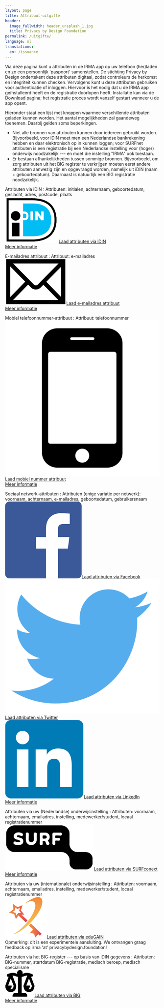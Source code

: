 ```yaml
---
layout: page
title: Attribuut-uitgifte
header:
  image_fullwidth: header_unsplash_1.jpg
  title: Privacy by Design Foundation
permalink: /uitgifte/
language: nl
translations:
  en: /issuance
---
```


<style type="text/css">
  article a.button {
    margin-bottom: 0.5rem;
    margin-top: 0.5rem;
    background-color: #568099;
  }
  article a img {
    height: 1.75rem;
    padding-right: 1rem;
  }
</style>

Via deze pagina kunt u attributen in de IRMA app op uw telefoon
(her)laden en zo een persoonlijk 'paspoort' samenstellen. De stichting
Privacy by Design ondertekent deze attributen digitaal, zodat
controleurs de herkomst en integriteit kunnen checken.  Vervolgens
kunt u deze attributen gebruiken voor authenticatie of
inloggen. Hiervoor is het nodig dat u de IRMA app geïnstalleerd heeft
en de registratie doorlopen heeft. Installatie kan via de
[Download](/download) pagina; het registratie proces wordt vanzelf
gestart wanneer u de app opent.

Hieronder staat een lijst met knoppen waarmee verschillende attributen
geladen kunnen worden. Het aantal mogelijkheden zal gaandeweg
toenemen. Daarbij gelden soms beperkingen.

* Niet alle bronnen van attributen kunnen door iedereen gebruikt
  worden. Bijvoorbeeld, voor iDIN moet men een Nederlandse
  bankrekening hebben en daar elektronisch op in kunnen loggen; voor
  SURFnet attributen is een registratie bij een Nederlandse instelling
  voor (hoger) onderwijs noodzakelijk --- en moet die instelling
  "IRMA" ook toestaan.
* Er bestaan afhankelijkheden tussen sommige bronnen. Bijvoorbeeld, om
  zorg attributen uit het BIG register te verkrijgen moeten eerst
  andere attributen aanwezig zijn en opgevraagd worden, namelijk uit
  iDIN (naam + geboortedatum). Daarnaast is natuurlijk een BIG
  registratie noodzakelijk.

Attributen via iDIN
:   Attributen: initialen, achternaam, geboortedatum, geslacht, adres, postcode, plaats  
    <a class="button" href="/uitgifte/idin">
    <img src="/images/idin.png">Laad attributen via iDIN</a>  
    [Meer informatie](/uitgifte-idin)

E-mailadres attribuut
:   Attribuut: e-mailadres  
    <a class="button" href="/uitgifte/email">
    <img src="/images/email.png">Laad e-mailadres attribuut</a>  
    [Meer informatie](/uitgifte-email)

Mobiel telefoonnummer-attribuut
:   Attribuut: telefoonnummer  
    <a class="button" href="/uitgifte/telefoonnummer">
    <img src="/images/mobile.png">Laad mobiel nummer attribuut</a>  
    [Meer informatie](/uitgifte-mobiel)

Sociaal netwerk-attributen
:   Attributen (enige variatie per netwerk): voornaam, achternaam, e-mailadres, geboortedatum, gebruikersnaam  
    <a class="button" href="/uitgifte/social/facebook">
    <img src="/images/facebook.png">Laad attributen via Facebook</a>  
    <a class="button" href="/uitgifte/social/twitter">
    <img src="/images/twitter.png">Laad attributen via Twitter</a>  
    <a class="button" href="/uitgifte/social/linkedin">
    <img src="/images/linkedin.png">Laad attributen via LinkedIn</a>  
    [Meer informatie](/uitgifte-socialmedia)

Attributen via uw (Nederlandse) onderwijsinstelling
:   Attributen: voornaam, achternaam, emailadres, instelling, medewerker/student, locaal registratienummer  
    <a class="button" href="/uitgifte/surfnet">
    <img src="/images/surfnet.png">Laad attributen via SURFconext</a>  
    [Meer informatie](/uitgifte-surfconext)

Attributen via uw (internationale) onderwijsinstelling
:   Attributen: voornaam, achternaam, emailadres, instelling, medewerker/student, locaal registratienummer  
    <a class="button" href="/uitgifte/surfnet/edugain">
    <img src="/images/edugain.png">Laad attributen via eduGAIN</a>  
    Opmerking: dit is een experimentele aansluiting. We ontvangen graag feedback op irma 'at' privacybydesign.foundation!
    <!-- [Meer informatie](/uitgifte-surfconext) -->

Attributen via het BIG-register --- op basis van iDIN gegevens
:   Attributen: BIG-nummer, startdatum BIG-registratie, medisch beroep, medisch specialisme  
    <a class="button" href="/uitgifte/big">
    <img src="/images/big.png">Laad attributen via BIG</a>  
    [Meer informatie](/uitgifte-big)
